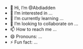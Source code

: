 - 👋 Hi, I’m @Abdiadden
- 👀 I’m interested in ...
- 🌱 I’m currently learning ...
- 💞️ I’m looking to collaborate on ...
- 📫 How to reach me ...
- 😄 Pronouns: ...
- ⚡ Fun fact: ...

<!---
Abdiadden/Abdiadden is a ✨ special ✨ repository because its `README.md` (this file) appears on your GitHub profile.
You can click the Preview link to take a look at your changes.
--->
